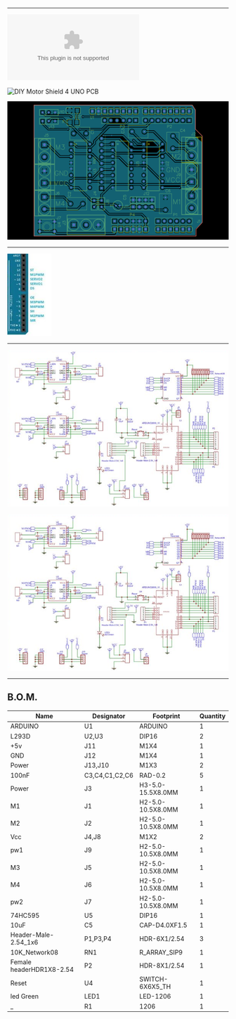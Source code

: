 ____
![Download GERBER for the hereinafter PCB](files/Gerber_Motor_Driver_Shield-4arduinoUNO.zip?raw=true)

![DIY Motor Shield 4 UNO PCB](files/2022-03-27_130658.png)

![DIY Motor Shield 4 UNO TopSilk](files/TOPsilk.png)

____

![DIY Motor Shield 4 UNO interface](files/diy-motor-drive-shield-ArduinoUNO.png)
___
![L293D based RC ArduVehicle Electrical Schematic](files/diy-motor-drive-shield.png)


![Download Electrical Schematic for the abovementioned PCB](files/diy-motor-drive-shield.png?raw=true)

____

## B.O.M. ##
| Name                     | Designator     | Footprint         | Quantity |
|--------------------------|----------------|-------------------|----------|
| ARDUINO                  | U1             | ARDUINO           | 1        |
| L293D                    | U2,U3          | DIP16             | 2        |
| +5v                      | J11            | M1X4              | 1        |
| GND                      | J12            | M1X4              | 1        |
| Power                    | J13,J10        | M1X3              | 2        |
| 100nF                    | C3,C4,C1,C2,C6 | RAD-0.2           | 5        |
| Power                    | J3             | H3-5.0-15.5X8.0MM | 1        |
| M1                       | J1             | H2-5.0-10.5X8.0MM | 1        |
| M2                       | J2             | H2-5.0-10.5X8.0MM | 1        |
| Vcc                      | J4,J8          | M1X2              | 2        |
| pw1                      | J9             | H2-5.0-10.5X8.0MM | 1        |
| M3                       | J5             | H2-5.0-10.5X8.0MM | 1        |
| M4                       | J6             | H2-5.0-10.5X8.0MM | 1        |
| pw2                      | J7             | H2-5.0-10.5X8.0MM | 1        |
| 74HC595                  | U5             | DIP16             | 1        |
| 10uF                     | C5             | CAP-D4.0XF1.5     | 1        |
| Header-Male-2.54_1x6     | P1,P3,P4       | HDR-6X1/2.54      | 3        |
| 10K_Network08            | RN1            | R_ARRAY_SIP9      | 1        |
| Female headerHDR1X8-2.54 | P2             | HDR-8X1/2.54      | 1        |
| Reset                    | U4             | SWITCH-6X6X5_TH   | 1        |
| led Green                | LED1           | LED-1206          | 1        |
| _                        | R1             | 1206              | 1        |

